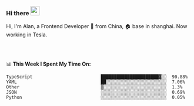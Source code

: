 ### Hi there <img src="https://media.giphy.com/media/hvRJCLFzcasrR4ia7z/giphy.gif" width="25px">

<!-- ![visitors](https://visitor-badge.glitch.me/badge?page_id=dislfyer.dislfyer) -->

Hi, I'm Alan, a Frontend Developer 🚀 from China, 🏠 base in shanghai. Now working in Tesla.

<br/>
<br/>

📊 **This Week I Spent My Time On:**


<!--START_SECTION:waka-->

```text
TypeScript                          ██████████████████████▓░░  90.88%
YAML                                ██░░░░░░░░░░░░░░░░░░░░░░░  7.06%
Other                               ▒░░░░░░░░░░░░░░░░░░░░░░░░  1.3%
JSON                                ░░░░░░░░░░░░░░░░░░░░░░░░░  0.69%
Python                              ░░░░░░░░░░░░░░░░░░░░░░░░░  0.05%
```

<!--END_SECTION:waka-->

<!--
**About Me:**
 -->
